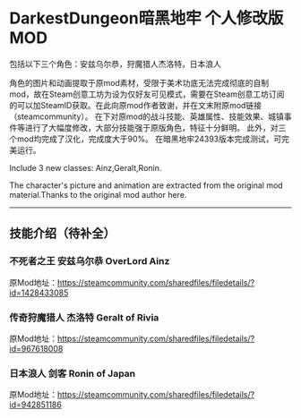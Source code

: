 # DarkestDungeon暗黑地牢 个人修改版MOD
包括以下三个角色：安兹乌尔恭，狩魔猎人杰洛特，日本浪人

角色的图片和动画提取于原mod素材，受限于美术功底无法完成彻底的自制mod，故在Steam创意工坊为设为仅好友可见模式，需要在Steam创意工坊订阅的可以加SteamID获取。在此向原mod作者致谢，并在文末附原mod链接（steamcommunity）。
在下对原mod的战斗技能、英雄属性、技能效果、城镇事件等进行了大幅度修改，大部分技能强于原版角色，特征十分鲜明。
此外，对三个mod均完成了汉化，完成度大于90%。
在暗黑地牢24393版本完成测试，可完美运行。

Include 3 new classes: Ainz,Geralt,Ronin.

The character's picture and animation are extracted from the original mod material.Thanks to the original mod author here.

***
## 技能介绍（待补全）
### 不死者之王    安兹乌尔恭   OverLord Ainz
原Mod地址：https://steamcommunity.com/sharedfiles/filedetails/?id=1428433085
### 传奇狩魔猎人   杰洛特   Geralt of Rivia
原Mod地址：https://steamcommunity.com/sharedfiles/filedetails/?id=967618008
### 日本浪人  剑客   Ronin of Japan
原Mod地址：https://steamcommunity.com/sharedfiles/filedetails/?id=942851186
